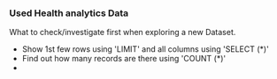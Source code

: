 ### Used Health analytics Data
What to check/investigate first when exploring a new Dataset.
- Show 1st few rows using 'LIMIT' and all columns using 'SELECT (*)'
- Find out how many records are there using 'COUNT (*)'
- 

